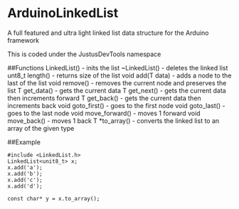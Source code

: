 # ArduinoLinkedList
A full featured and ultra light linked list data structure for the Arduino framework

This is coded under the JustusDevTools namespace

##Functions
LinkedList() - inits the list
~LinkedList() - deletes the linked list
unt8_t length() - returns size of the list
void add(T data) - adds a node to the last of the list
void remove() - removes the current node and preserves the list
T get_data() - gets the current data
T get_next() - gets the current data then increments forward
T get_back() - gets the current data then increments back
void goto_first() - goes to the first node
void goto_last() - goes to the last node
void move_forward() - moves 1 forward
void move_back() - moves 1 back
T *to_array() - converts the linked list to an array of the given type

##Example
```
#include <LinkedList.h>
LinkedList<unit8_t> x;
x.add('a');
x.add('b');
x.add('c');
x.add('d');

const char* y = x.to_array();
```
